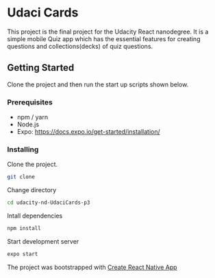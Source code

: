 # Udaci Cards

This project is the final project for the Udacity React nanodegree. It is a simple mobile Quiz app which has the essential features for creating questions and collections(decks) of quiz questions.

## Getting Started
Clone the project and then run the start up scripts shown below.

### Prerequisites

- npm / yarn
- Node.js
- Expo: https://docs.expo.io/get-started/installation/

### Installing

Clone the project.

```bash
git clone 
```

Change directory
```bash
cd udacity-nd-UdaciCards-p3
```

Intall dependencies
```bash
npm install
```

Start development server
```bash
expo start
```

The project was bootstrapped with [Create React Native App](https://github.com/expo/create-react-native-app)
